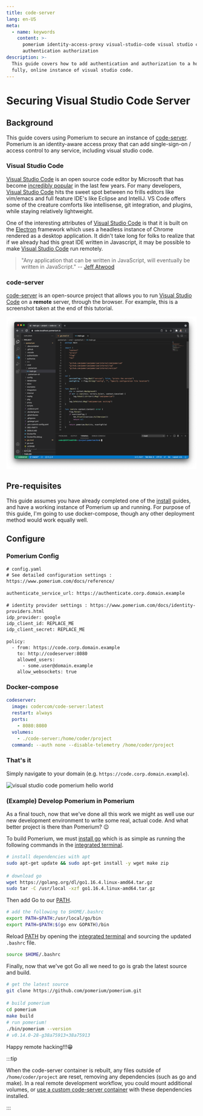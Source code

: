 ```yaml
---
title: code-server
lang: en-US
meta:
  - name: keywords
    content: >-
      pomerium identity-access-proxy visual-studio-code visual studio code
      authentication authorization
description: >-
  This guide covers how to add authentication and authorization to a hosted,
  fully, online instance of visual studio code.
---
```


# Securing Visual Studio Code Server

## Background

This guide covers using Pomerium to secure an instance of [code-server]. Pomerium is an identity-aware access proxy that can add single-sign-on / access control to any service, including visual studio code.

### Visual Studio Code

[Visual Studio Code] is an open source code editor by Microsoft that has become [incredibly popular](https://insights.stackoverflow.com/survey/2019#technology-_-most-popular-development-environments) in the last few years. For many developers, [Visual Studio Code] hits the sweet spot between no frills editors like vim/emacs and full feature IDE's like Eclipse and IntelliJ. VS Code offers some of the creature comforts like intellisense, git integration, and plugins, while staying relatively lightweight.

One of the interesting attributes of [Visual Studio Code] is that it is built on the [Electron](https://en.wikipedia.org/wiki/Electron_(software_framework)) framework which uses a headless instance of Chrome rendered as a desktop application. It didn't take long for folks to realize that if we already had this great IDE written in Javascript, it may be possible to make [Visual Studio Code] run remotely.

> "Any application that can be written in JavaScript, will eventually be written in JavaScript." -- [Jeff Atwood](https://blog.codinghorror.com/the-principle-of-least-power/)

### code-server

[code-server] is an open-source project that allows you to run [Visual Studio Code] on a **remote** server, through the browser. For example, this is a screenshot taken at the end of this tutorial.

![visual studio code with pomerium](./img/vscode-pomerium.png)

## Pre-requisites

This guide assumes you have already completed one of the [install] guides, and have a working instance of Pomerium up and running. For purpose of this guide, I'm going to use docker-compose, though any other deployment method would work equally well.

## Configure

### Pomerium Config

```
# config.yaml
# See detailed configuration settings : https://www.pomerium.com/docs/reference/

authenticate_service_url: https://authenticate.corp.domain.example

# identity provider settings : https://www.pomerium.com/docs/identity-providers.html
idp_provider: google
idp_client_id: REPLACE_ME
idp_client_secret: REPLACE_ME

policy:
  - from: https://code.corp.domain.example
    to: http://codeserver:8080
    allowed_users:
      - some.user@domain.example
    allow_websockets: true
```

### Docker-compose

```yaml
codeserver:
  image: codercom/code-server:latest
  restart: always
  ports:
    - 8080:8080
  volumes:
    - ./code-server:/home/coder/project
  command: --auth none --disable-telemetry /home/coder/project
```

### That's it

Simply navigate to your domain (e.g. `https://code.corp.domain.example`).

![visual studio code pomerium hello world](./img/vscode-helloworld.png)

### (Example) Develop Pomerium in Pomerium

As a final touch, now that we've done all this work we might as well use our new development environment to write some real, actual code. And what better project is there than Pomerium? 😉

To build Pomerium, we must [install go](https://golang.org/doc/install) which is as simple as running the following commands in the [integrated terminal].

```bash
# install dependencies with apt
sudo apt-get update && sudo apt-get install -y wget make zip

# download go
wget https://golang.org/dl/go1.16.4.linux-amd64.tar.gz
sudo tar -C /usr/local -xzf go1.16.4.linux-amd64.tar.gz
```

Then add Go to our [PATH].

```bash
# add the following to $HOME/.bashrc
export PATH=$PATH:/usr/local/go/bin
export PATH=$PATH:$(go env GOPATH)/bin
```

Reload [PATH] by opening the [integrated terminal] and sourcing the updated `.bashrc` file.

```bash
source $HOME/.bashrc
```

Finally, now that we've got Go all we need to go is grab the latest source and build.

```bash
# get the latest source
git clone https://github.com/pomerium/pomerium.git

# build pomerium
cd pomerium
make build
# run pomerium!
./bin/pomerium --version
# v0.14.0-28-g38a75913+38a75913
```

Happy remote hacking!!!😁

:::tip

When the code-server container is rebuilt, any files outside of `/home/coder/project` are reset, removing any dependencies (such as go and make). In a real remote development workflow, you could mount additional volumes, or [use a custom code-server container](https://github.com/cdr/deploy-code-server/tree/main/deploy-container) with these dependencies installed.

:::

[integrated terminal]: https://code.visualstudio.com/docs/editor/integrated-terminal
[path]: https://en.wikipedia.org/wiki/PATH_(variable)
[install]: /docs/install/readme.md
[synology nas]: /guides/synology.md
[visual studio code]: https://code.visualstudio.com/
[code-server]: https://github.com/cdr/code-server
